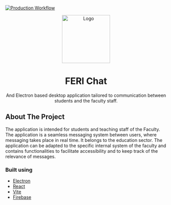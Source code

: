[![Production Workflow](https://github.com/Quiirex/feri-chat-app/actions/workflows/prod.yml/badge.svg)](https://github.com/Quiirex/feri-chat-app/actions/workflows/prod.yml)
<br />

<p align="center">
  <a href="https://github.com/Quiirex/feri-chat-app">
    <img src="https://fontawesomeicons.com/lib/svg/logo-electron.svg" alt="Logo" width="150" height="150">
  </a>

  <h1 align="center">FERI Chat</h1>

  <p align="center">
    And Electron based desktop application tailored to communication between students and the faculty staff.
  <br/>
</p>

<!-- ABOUT THE PROJECT -->
## About The Project

<p align="start">
The application is intended for students and teaching staff of the Faculty. The application is a seamless messaging system between users, where messaging takes place in real time. It belongs to the education sector. The application can be adapted to the specific internal system of the faculty and contains functionalities to facilitate accessibility and to keep track of the relevance of messages.
</p>

### Built using

* [Electron](https://www.electronjs.org/)
* [React](https://react.dev/)
* [Vite](https://vitejs.dev/)
* [Firebase](https://firebase.google.com/)
